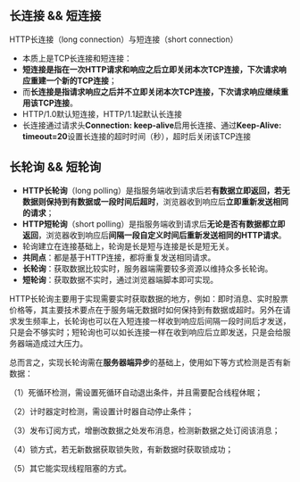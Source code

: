 ## 长连接 && 短连接

HTTP长连接（long connection）与短连接（short connection）

- 本质上是TCP长连接和短连接：
- **短连接是指在一次HTTP请求和响应之后立即关闭本次TCP连接，下次请求响应重建一个新的TCP连接**；
- 而**长连接是指请求响应之后并不立即关闭本次TCP连接，下次请求响应继续重用该TCP连接**。
- HTTP/1.0默认短连接，HTTP/1.1起默认长连接
- 长连接通过请求头**Connection: keep-alive**启用长连接、通过**Keep-Alive: timeout=20**设置长连接的超时时间（秒），超时后关闭该TCP连接

## 长轮询 && 短轮询

- **HTTP长轮询**（long polling）是指服务端收到请求后若**有数据立即返回，若无数据则保持到有数据或一段时间后超时**，浏览器收到响应后**立即重新发送相同的请求**；
- **HTTP短轮询**（short polling）是指服务端收到请求后**无论是否有数据都立即返回**，浏览器收到响应后**间隔一段自定义时间后重新发送相同的HTTP请求**。
- 轮询建立在连接基础上，轮询是长是短与连接是长是短无关。
- **共同点**：都是基于HTTP连接，都将重复发送相同请求。
- **长轮询**：获取数据比较实时，服务器端需要较多资源以维持众多长轮询。
- **短轮询**：获取数据不实时，通过浏览器端脚本即可实现。

HTTP长轮询主要用于实现需要实时获取数据的地方，例如：即时消息、实时股票价格等，其主要技术要点在于服务端无数据时如何保持到有数据或超时。另外在请求发生频率上，长轮询也可以在入短连接一样收到响应后间隔一段时间后才发送，只是会不够实时；短轮询也可以如长连接一样在收到响应后立即发送，只是会给服务器端造成过大压力。

总而言之，实现长轮询需在**服务器端异步**的基础上，使用如下等方式检测是否有新数据：

（1）死循环检测，需设置死循环自动退出条件，并且需要配合线程休眠；

（2）计时器定时检测，需设置计时器自动停止条件；

（3）发布订阅方式，增删改数据之处发布消息，检测新数据之处订阅该消息；

（4）锁方式，若无新数据获取锁失败，有新数据时获取锁成功；

（5）其它能实现线程阻塞的方式。